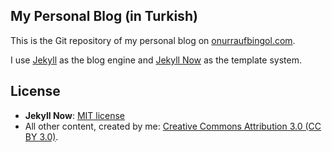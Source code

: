 ## My Personal Blog (in Turkish) ##

This is the Git repository of my personal blog on [onurraufbingol.com](http://onurraufbingol.com).

I use [Jekyll](http://jekyllrb.com) as the blog engine and [Jekyll Now](https://github.com/barryclark/jekyll-now/) as the template system.

## License ##

* **Jekyll Now**: [MIT license](http://opensource.org/licenses/MIT)
* All other content, created by me: [Creative Commons Attribution 3.0 (CC BY 3.0)](http://creativecommons.org/licenses/by/3.0/legalcode).
